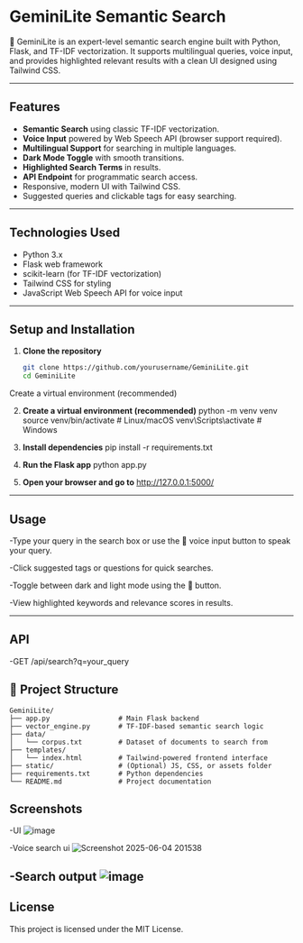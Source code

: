# GeminiLite Semantic Search

🧠 GeminiLite is an expert-level semantic search engine built with Python, Flask, and TF-IDF vectorization. It supports multilingual queries, voice input, and provides highlighted relevant results with a clean UI designed using Tailwind CSS.

---

## Features

- **Semantic Search** using classic TF-IDF vectorization.
- **Voice Input** powered by Web Speech API (browser support required).
- **Multilingual Support** for searching in multiple languages.
- **Dark Mode Toggle** with smooth transitions.
- **Highlighted Search Terms** in results.
- **API Endpoint** for programmatic search access.
- Responsive, modern UI with Tailwind CSS.
- Suggested queries and clickable tags for easy searching.

---

## Technologies Used

- Python 3.x
- Flask web framework
- scikit-learn (for TF-IDF vectorization)
- Tailwind CSS for styling
- JavaScript Web Speech API for voice input

---

## Setup and Installation

1. **Clone the repository**

   ```bash
   git clone https://github.com/yourusername/GeminiLite.git
   cd GeminiLite
Create a virtual environment (recommended)

2. **Create a virtual environment (recommended)**
python -m venv venv
source venv/bin/activate   # Linux/macOS
venv\Scripts\activate      # Windows

3. **Install dependencies**
pip install -r requirements.txt

4. **Run the Flask app**
python app.py

5. **Open your browser and go to**
http://127.0.0.1:5000/
---

## Usage
-Type your query in the search box or use the 🎤 voice input button to speak your query.

-Click suggested tags or questions for quick searches.

-Toggle between dark and light mode using the 🌙 button.

-View highlighted keywords and relevance scores in results.

---

## API
-GET /api/search?q=your_query


## 📁 Project Structure

```
GeminiLite/
├── app.py                 # Main Flask backend
├── vector_engine.py       # TF-IDF-based semantic search logic
├── data/
│   └── corpus.txt         # Dataset of documents to search from
├── templates/
│   └── index.html         # Tailwind-powered frontend interface
├── static/                # (Optional) JS, CSS, or assets folder
├── requirements.txt       # Python dependencies
└── README.md              # Project documentation
```

## Screenshots 

-UI
![image](https://github.com/user-attachments/assets/6a632f84-f7ee-40cb-94e1-24bb5ddfe27a)

-Voice search ui
![Screenshot 2025-06-04 201538](https://github.com/user-attachments/assets/3c64a571-f6dc-4355-b297-d42eb5ff675c)

-Search output
![image](https://github.com/user-attachments/assets/de1572b9-5973-4602-b9d0-4334e0611f92)
 ---


 ## License
This project is licensed under the MIT License.

